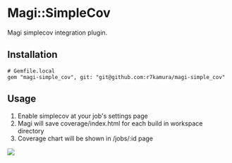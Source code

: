 # Magi::SimpleCov
Magi simplecov integration plugin.

## Installation
```
# Gemfile.local
gem "magi-simple_cov", git: "git@github.com:r7kamura/magi-simple_cov"
```

## Usage
1. Enable simplecov at your job's settings page
2. Magi will save coverage/index.html for each build in workspace directory
3. Coverage chart will be shown in /jobs/:id page

![](http://dl.dropbox.com/u/5978869/image/20130623_223742.png)
